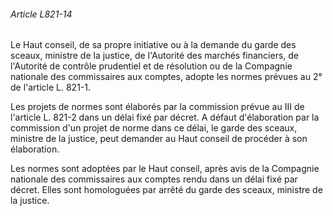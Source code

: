 ###### Article L821-14

Le Haut conseil, de sa propre initiative ou à la demande du garde des sceaux, ministre de la justice, de l'Autorité des marchés financiers, de l'Autorité de contrôle prudentiel et de résolution ou de la Compagnie nationale des commissaires aux comptes, adopte les normes prévues au 2° de l'article L. 821-1.

Les projets de normes sont élaborés par la commission prévue au III de l'article L. 821-2 dans un délai fixé par décret. A défaut d'élaboration par la commission d'un projet de norme dans ce délai, le garde des sceaux, ministre de la justice, peut demander au Haut conseil de procéder à son élaboration.

Les normes sont adoptées par le Haut conseil, après avis de la Compagnie nationale des commissaires aux comptes rendu dans un délai fixé par décret. Elles sont homologuées par arrêté du garde des sceaux, ministre de la justice.

